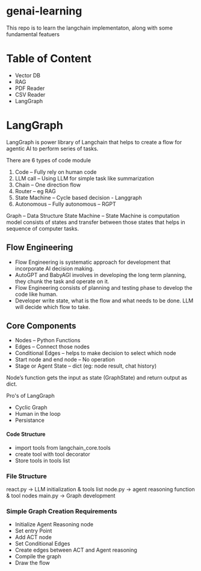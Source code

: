 # genai-learning
This repo is to learn the langchain implementaton, along with some fundamental featuers


# Table of Content

- Vector DB
- RAG
- PDF Reader
- CSV Reader
- LangGraph




# LangGraph
LangGraph is power library of Langchain that helps to create a flow for agentic AI to perform series of tasks.

There are 6 types of code module
1.	Code – Fully rely on human code
2.	LLM call – Using LLM for simple task like summarization
3.	Chain – One direction flow
4.	Router – eg RAG
5.	State Machine – Cycle based decision - Langgraph
6.	Autonomous – Fully autonomous – RGPT

Graph – Data Structure
State Machine – State Machine is computation model consists of states and transfer between those states that helps in sequence of computer tasks. 

## Flow Engineering
- Flow Engineering is systematic approach for development that incorporate AI decision making. 
- AutoGPT and BabyAGI involves in developing the long term planning, they chunk the task and operate on it.
- Flow Engineering consists of planning and testing phase to develop the code like human.
- Developer write state, what is the flow and what needs to be done. LLM will decide which flow to take.


## Core Components

-	Nodes – Python Functions
-	Edges – Connect those nodes
-	Conditional Edges – helps to make decision to select which node
-	Start node and end node – No operation
-	Stage or Agent State – dict (eg: node result, chat history)

Node’s function gets the input as state (GraphState) and return output as dict.

Pro's of LangGraph
-	Cyclic Graph
-	Human in the loop
-	Persistance


#### Code Structure
- import tools from langchain_core.tools
- create tool with tool decorator
- Store tools in tools list


### File Structure
react.py -> LLM initialization & tools list
node.py -> agent reasoning function & tool nodes
main.py -> Graph development


### Simple Graph Creation Requirements
- Initialize Agent Reasoning node
- Set entry Point
- Add ACT node
- Set Conditional Edges
- Create edges between ACT and Agent reasoning
- Compile the graph
- Draw the flow

